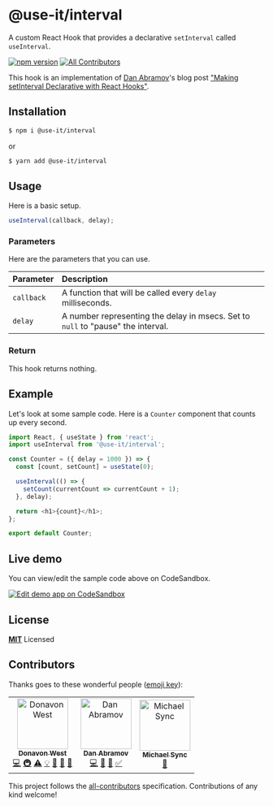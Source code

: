 # @use-it/interval

A custom React Hook that provides a declarative `setInterval` called `useInterval`.

[![npm version](https://badge.fury.io/js/%40use-it%2Finterval.svg)](https://badge.fury.io/js/%40use-it%2Finterval)
[![All Contributors](https://img.shields.io/badge/all_contributors-3-orange.svg?style=flat-square)](#contributors)

This hook is an implementation of [Dan Abramov](https://github.com/gaearon)'s blog post
["Making setInterval Declarative with React Hooks"](https://overreacted.io/making-setinterval-declarative-with-react-hooks/).

## Installation

```bash
$ npm i @use-it/interval
```

or

```bash
$ yarn add @use-it/interval
```

## Usage

Here is a basic setup.

```js
useInterval(callback, delay);
```

### Parameters

Here are the parameters that you can use.

| Parameter  | Description                                                                      |
| :--------- | :------------------------------------------------------------------------------- |
| `callback` | A function that will be called every `delay` milliseconds.                       |
| `delay`    | A number representing the delay in msecs. Set to `null` to "pause" the interval. |

### Return

This hook returns nothing.

## Example

Let's look at some sample code. Here is a `Counter` component that counts up every second.

```js
import React, { useState } from 'react';
import useInterval from '@use-it/interval';

const Counter = ({ delay = 1000 }) => {
  const [count, setCount] = useState(0);

  useInterval(() => {
    setCount(currentCount => currentCount + 1);
  }, delay);

  return <h1>{count}</h1>;
};

export default Counter;
```

## Live demo

You can view/edit the sample code above on CodeSandbox.

[![Edit demo app on CodeSandbox](https://codesandbox.io/static/img/play-codesandbox.svg)](https://codesandbox.io/s/2n542qnzr)

## License

**[MIT](LICENSE)** Licensed

## Contributors

Thanks goes to these wonderful people ([emoji key](https://allcontributors.org/docs/en/emoji-key)):

<!-- ALL-CONTRIBUTORS-LIST:START - Do not remove or modify this section -->
<!-- prettier-ignore -->
<table><tr><td align="center"><a href="http://donavon.com"><img src="https://avatars3.githubusercontent.com/u/887639?v=4" width="100px;" alt="Donavon West"/><br /><sub><b>Donavon West</b></sub></a><br /><a href="https://github.com/donavon/use-interval/commits?author=donavon" title="Code">💻</a> <a href="#infra-donavon" title="Infrastructure (Hosting, Build-Tools, etc)">🚇</a> <a href="https://github.com/donavon/use-interval/commits?author=donavon" title="Tests">⚠️</a> <a href="#example-donavon" title="Examples">💡</a> <a href="#maintenance-donavon" title="Maintenance">🚧</a> <a href="#review-donavon" title="Reviewed Pull Requests">👀</a> <a href="#tool-donavon" title="Tools">🔧</a></td><td align="center"><a href="http://twitter.com/dan_abramov"><img src="https://avatars0.githubusercontent.com/u/810438?v=4" width="100px;" alt="Dan Abramov"/><br /><sub><b>Dan Abramov</b></sub></a><br /><a href="https://github.com/donavon/use-interval/commits?author=gaearon" title="Code">💻</a> <a href="#blog-gaearon" title="Blogposts">📝</a> <a href="#ideas-gaearon" title="Ideas, Planning, & Feedback">🤔</a> <a href="#tutorial-gaearon" title="Tutorials">✅</a></td><td align="center"><a href="http://michaelsync.net"><img src="https://avatars1.githubusercontent.com/u/192911?v=4" width="100px;" alt="Michael Sync"/><br /><sub><b>Michael Sync</b></sub></a><br /><a href="https://github.com/donavon/use-interval/issues?q=author%3Amichaelsync" title="Bug reports">🐛</a></td></tr></table>

<!-- ALL-CONTRIBUTORS-LIST:END -->

This project follows the [all-contributors](https://github.com/all-contributors/all-contributors) specification. Contributions of any kind welcome!
